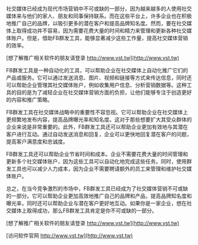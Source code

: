 社交媒体已经成为现代市场营销中不可或缺的一部分，因为越来越多的人使用社交媒体来与他们的家人、朋友和同事保持联系。而在这些平台上，许多企业也在积极地推广自己的品牌，以吸引更多的潜在客户和提高品牌知名度。然而，要在社交媒体上取得成功并不容易，因为需要花费大量的时间和精力来管理和更新各种社交媒体账户。但是，借助FB群发工具，能够显著减少这些工作量，提高社交媒体营销的效率。

[想了解推广相关软件的朋友请登录 http://www.vst.tw](http://www.vst.tw)

FB群发工具是一种自动化的工具，可以帮助企业在社交媒体上自动化推广它们的产品或服务。它可以通过发送消息、图片、视频和链接等方式来传达信息，同时还可以帮助企业管理其社交媒体账户，例如收集用户信息、分析营销数据等。这种工具的目的是为了减轻企业在社交媒体营销方面的负担，让他们能够专注于创造更好的内容和推广策略。

FB群发工具在社交媒体战略中的重要性不容忽视。它可以帮助企业在社交媒体上更频繁地发布内容，提高品牌曝光率和知名度。这对于那些想要扩大其受众群体的企业来说是非常重要的。此外，FB群发工具还可以帮助企业更加有效地与其潜在客户进行互动。通过自动发送消息和回复，企业可以更快地回复潜在客户的问题，提高客户满意度和忠诚度。

FB群发工具还可以帮助企业节省时间和成本。企业不需要花费大量的时间管理和更新多个社交媒体账户，因为这些工具可以自动化地完成这些任务。同时，使用群发工具也可以减少人力成本，因为企业不需要聘请额外的员工来管理和维护社交媒体账户。

总之，在当今竞争激烈的市场中，FB群发工具已经成为了社交媒体营销不可或缺的一部分。它可以帮助企业更加高效地推广自己的品牌和产品，提高品牌知名度和曝光率，同时还可以帮助企业与潜在客户更好地互动。如果你是一家企业，想在社交媒体上取得成功，那么FB群发工具肯定是你不可或缺的一部分。

[想了解推广相关软件的朋友请登录 http://www.vst.tw](http://www.vst.tw)


[访问软件官网 http://www.vst.tw](http://www.vst.tw)
